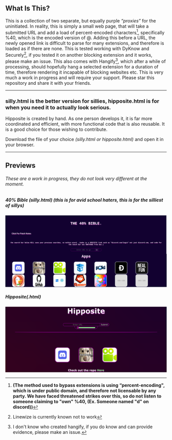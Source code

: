 ## What Is This?    

This is a collection of two separate, but equally purple *“proxies”*  for the uninitiated. In reality, this is simply a small web page, that will take a submitted URL and add a load of percent-encoded characters[^1], specifically %40, which is the encoded version of @. Adding this before a URL, the newly opened link is difficult to parse for many extensions, and therefore is loaded as if there are none. This is tested working with DyKnow and Securely[^3], if you tested it on another blocking extension	and it works, please make an issue. This also comes with Hangify[^2], which after a while of processing, should hopefully hang a selected extension for a duration of time, therefore rendering it incapable of blocking websites etc. This is very much a work in progress and will require your support. Please star this repository and share it with your friends.


---

 
 [^1]: **(The method used to bypass extensions is using “percent-encoding", which is under public domain, and therefore not licensable by any party. We have faced threatened strikes over this, so do not listen to someone claiming to "own" %40, (Ex. Someone named "d" on discord))**
[^2]: I don't know who created hangify, if you do know and can provide evidence, please make an issue.
[^3]: Linewize is currently known not to work



### silly.html is the better version for sillies, hipposite.html is for when you need it to actually look serious.
Hipposite is created by hand. As one person develops it, it is far more coordinated and efficient, with more functional code that is also reusable. It is a good choice for those wishing to contribute.


Download the file of your choice *(silly.html  or hipposite.html)* and open it in your browser.


---


## Previews


###### These are a work in progress, they do not look very different at the moment.



##### 40% Bible (silly.html) (this is for avid school haters, this is for the silliest of sillys)


![alt text](/Ex1.png "Example 1")


##### Hipposite(.html)


![alt text](/ex2.png "Example 2")
